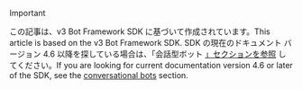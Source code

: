 > [!Important]
> <span data-ttu-id="a2ae6-101">この記事は、v3 Bot Framework SDK に基づいて作成されています。</span><span class="sxs-lookup"><span data-stu-id="a2ae6-101">This article is based on the v3 Bot Framework SDK.</span></span> <span data-ttu-id="a2ae6-102">SDK の現在のドキュメント バージョン 4.6 以降を探している場合は、「会話型ボット [」セクションを参照](~/bots/what-are-bots.md) してください。</span><span class="sxs-lookup"><span data-stu-id="a2ae6-102">If you are looking for current documentation version 4.6 or later of the SDK, see the [conversational bots](~/bots/what-are-bots.md) section.</span></span>
